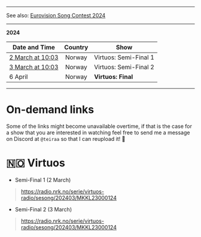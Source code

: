 [ ](https://pbs.twimg.com/media/F8E2hFPaYAAXpf9?format=jpg&name=large)

*****

See also: [Eurovision Song Contest 2024](https://github.com/teiraaa/esc_vod_links/blob/main/esc2024.md)

*****

**2024**

Date and Time | Country | Show
---|:---:|---
[2 March at 10:03](...)|Norway|Virtuos: Semi-Final 1
[3 March at 10:03](...)|Norway|Virtuos: Semi-Final 2
6 April|Norway|**Virtuos: Final**

*****

# On-demand links

Some of the links might become unavailable overtime, if that is the case for a show that you are interested in watching feel free to send me a message on Discord at `@teiraa` so that I can reupload it! 💜

# 🇳🇴 Virtuos

* Semi-Final 1 (2 March)

> https://radio.nrk.no/serie/virtuos-radio/sesong/202403/MKKL23000124

* Semi-Final 2 (3 March)

> https://radio.nrk.no/serie/virtuos-radio/sesong/202403/MKKL23000124